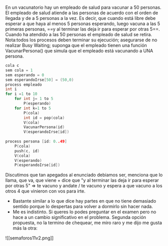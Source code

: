 En un vacunatorio hay un empleado de salud para vacunar a
50 personas. El empleado de salud atiende a las personas de acuerdo con el orden de llegada y de a 5 personas a la
vez. Es decir, que cuando está libre debe esperar a que haya al menos 5 personas esperando, luego vacuna a las 5 primeras personas, ==y al terminar las deja ir para esperar por otras 5==. Cuando ha atendido a las 50 personas el empleado de salud se retira.
Nota:todos los procesos deben terminar su ejecución; asegurarse de no realizar Busy Waiting; suponga que el empleado tienen una función VacunarPersona() que simula que el empleado está vacunando a UNA persona.
```C
cola c
sem cola = 1
sem esperando = 0
sem esperandoIrse[50] = (50,0) 
process empleado
int i
for i =1 to 10
    for int j= 1 to 5
        P(esperando)
    for int k=1 to 5
        P(cola)
        int id = pop(cola)
        V(cola)
        VacunarPersona(id)
        V(esperandoIrse[id])
        
process persona [id: 0..49]
    P(cola)
    push(c, id)
    V(cola)
    V(esperando)   
    P(esperandoIrse[id]) 
```
Discutimos que tan apegados al enunciado debiamos ser, menciona que lo llama, que va, que viene + dice que "y al terminar las deja ir para esperar por otras 5" => te vacuno y andate / te vacuno y espera a que vacuno a los otros 4 que vinieron con vos para irte.
- Bastante similar a lo que dice hay partes en que no tiene demasiado sentido porque lo despertas para volver a dormirlo sin hacer nada. 
- Me es indistinto. Si queres lo podes preguntar en el examen pero no hace a un cambio significativo en el problema.
Segunda opción propuesta, no la termino de chequear, me miro raro y me dijo me gusta más la otra:

![[semaforos11v2.png]]